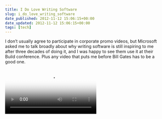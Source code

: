 ```yaml
---
title: I Do Love Writing Software
slug: i_do_love_writing_software
date_published: 2012-11-12 15:06:15+00:00
date_updated: 2012-11-12 15:06:15+00:00
tags: [tech]
---
```

I don’t usually agree to participate in corporate promo videos, but Microsoft asked me to talk broadly about why writing software is still inspiring to me after three decades of doing it, and I was happy to see them use it at their Build conference. Plus any video that puts me before Bill Gates has to be a good one.

<video class="imgcenter" controls="" poster="https://media.ch9.ms/ch9/8fcf/f7168fd1-9c0b-46d5-accc-b7a43f4c8fcf/Build2012Dev_512.jpg"><source src="/images/Build2012Dev_mid.mp4" type="video/mp4"></source></video>
